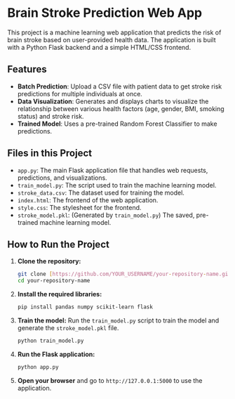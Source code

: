 # Brain Stroke Prediction Web App

This project is a machine learning web application that predicts the risk of brain stroke based on user-provided health data. The application is built with a Python Flask backend and a simple HTML/CSS frontend.

## Features

- **Batch Prediction**: Upload a CSV file with patient data to get stroke risk predictions for multiple individuals at once.
- **Data Visualization**: Generates and displays charts to visualize the relationship between various health factors (age, gender, BMI, smoking status) and stroke risk.
- **Trained Model**: Uses a pre-trained Random Forest Classifier to make predictions.

## Files in this Project

- `app.py`: The main Flask application file that handles web requests, predictions, and visualizations.
- `train_model.py`: The script used to train the machine learning model.
- `stroke_data.csv`: The dataset used for training the model.
- `index.html`: The frontend of the web application.
- `style.css`: The stylesheet for the frontend.
- `stroke_model.pkl`: (Generated by `train_model.py`) The saved, pre-trained machine learning model.

## How to Run the Project

1.  **Clone the repository:**
    ```bash
    git clone [https://github.com/YOUR_USERNAME/your-repository-name.git](https://github.com/YOUR_USERNAME/your-repository-name.git)
    cd your-repository-name
    ```

2.  **Install the required libraries:**
    ```bash
    pip install pandas numpy scikit-learn flask
    ```

3.  **Train the model:**
    Run the `train_model.py` script to train the model and generate the `stroke_model.pkl` file.
    ```bash
    python train_model.py
    ```

4.  **Run the Flask application:**
    ```bash
    python app.py
    ```

5.  **Open your browser** and go to `http://127.0.0.1:5000` to use the application.
